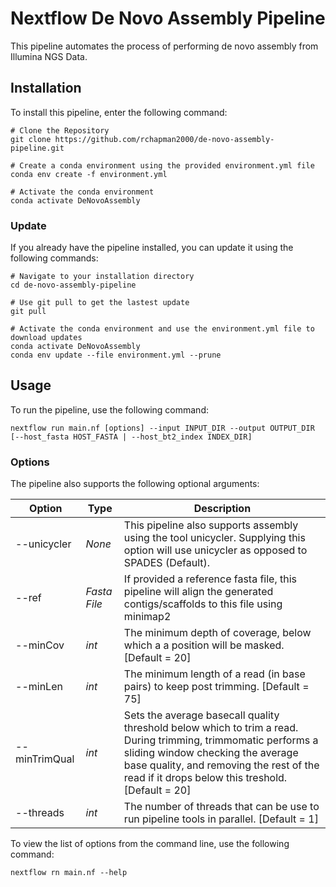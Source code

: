 # Nextflow De Novo Assembly Pipeline

This pipeline automates the process of performing de novo assembly from Illumina NGS Data.

## Installation

To install this pipeline, enter the following command:
```
# Clone the Repository
git clone https://github.com/rchapman2000/de-novo-assembly-pipeline.git

# Create a conda environment using the provided environment.yml file
conda env create -f environment.yml

# Activate the conda environment
conda activate DeNovoAssembly
```

### Update
If you already have the pipeline installed, you can update it using the following commands:
```
# Navigate to your installation directory
cd de-novo-assembly-pipeline

# Use git pull to get the lastest update
git pull

# Activate the conda environment and use the environment.yml file to download updates
conda activate DeNovoAssembly
conda env update --file environment.yml --prune
```

## Usage

To run the pipeline, use the following command:
```
nextflow run main.nf [options] --input INPUT_DIR --output OUTPUT_DIR [--host_fasta HOST_FASTA | --host_bt2_index INDEX_DIR]
```

### Options
The pipeline also supports the following optional arguments:

| Option | Type | Description |
|---|---|---|
| --unicycler | *None* | This pipeline also supports assembly using the tool unicycler. Supplying this option will use unicycler as opposed to SPADES (Default). |
| --ref | *Fasta File* | If provided a reference fasta file, this pipeline will align the generated contigs/scaffolds to this file using minimap2 |
| --minCov | *int* | The minimum depth of coverage, below which a a position will be masked. [Default = 20] |
| --minLen | *int* | The minimum length of a read (in base pairs) to keep post trimming. [Default = 75] |
| --minTrimQual | *int* | Sets the average basecall quality threshold below which to trim a read. During trimming, trimmomatic performs a sliding window checking the average base quality, and removing the rest of the read if it drops below this treshold. [Default = 20] |
| --threads | *int* | The number of threads that can be use to run pipeline tools in parallel. [Default = 1] |

To view the list of options from the command line, use the following command:
```
nextflow rn main.nf --help
```